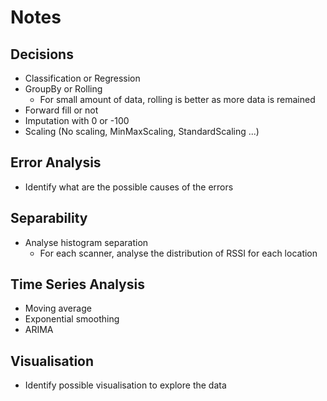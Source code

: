 # Notes

## Decisions

- Classification or Regression
- GroupBy or Rolling
  - For small amount of data, rolling is better as more data is remained
- Forward fill or not
- Imputation with 0 or -100
- Scaling (No scaling, MinMaxScaling, StandardScaling ...)

## Error Analysis

- Identify what are the possible causes of the errors

## Separability

- Analyse histogram separation
  - For each scanner, analyse the distribution of RSSI for each location

## Time Series Analysis

- Moving average
- Exponential smoothing
- ARIMA

## Visualisation

- Identify possible visualisation to explore the data
